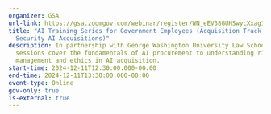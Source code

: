 ```yaml
---
organizer: GSA
url-link: https://gsa.zoomgov.com/webinar/register/WN_eEV38GUHSwycXxag1r_ckQ#/registration
title: "AI Training Series for Government Employees (Acquisition Track: National
  Security AI Acquisitions)"
description: In partnership with George Washington University Law School, these
  sessions cover the fundamentals of AI procurement to understanding risk
  management and ethics in AI acquisition.
start-time: 2024-12-11T12:30:00.000-00:00
end-time: 2024-12-11T13:30:00.000-00:00
event-type: Online
gov-only: true
is-external: true
---
```

